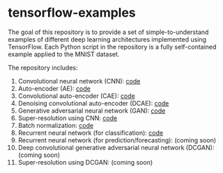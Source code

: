 # tensorflow-examples
The goal of this repository is to provide a set of simple-to-understand examples of different deep learning architectures implemented using TensorFlow.  Each Python script in the repository is a fully self-contained example applied to the MNIST dataset.  

The repository includes:  
1. Convolutional neural network (CNN): [code](cnn.py)
2. Auto-encoder (AE): [code](ae.py)
3. Convolutional auto-encoder (CAE): [code](cae.py)
4. Denoising convolutional auto-encoder (DCAE): [code](dcae.py)
5. Generative adversarial neural network (GAN): [code](gan.py)
6. Super-resolution using CNN: [code](superres_cnn.py)
7. Batch normalization: [code](bn.py)
8. Recurrent neural network (for classification): [code](lstm_class.py)
9. Recurrent neural network (for prediction/forecasting): (coming soon)
10. Deep convolutional generative adversarial neural network (DCGAN): (coming soon)
11. Super-resolution using DCGAN: (coming soon)

